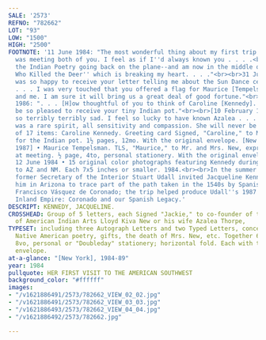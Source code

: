 ```yaml
---
SALE: '2573'
REFNO: "782662"
LOT: "93"
LOW: "1500"
HIGH: "2500"
FOOTNOTE: '11 June 1984: "The most wonderful thing about my first trip to the Southwest
  was meeting both of you. I feel as if I''d always known you . . . .<br><br>"I read
  the Indian Poetry going back on the plane--and am now in the middle of ''The Man
  Who Killed the Deer'' which is breaking my heart. . . ."<br><br>31 July 1984: "I
  was so happy to receive your letter telling me about the Sun Dance celebration.
  . . . I was very touched that you offered a flag for Maurice [Tempelsman], my family
  and me. I am sure it will bring us a great deal of good fortune."<br><br>24 September
  1986: ". . . [H]ow thoughtful of you to think of Caroline [Kennedy]. She . . . will
  be so pleased to receive your tiny Indian pot."<br><br>[10 February 1989]: "I am
  so terribly terribly sad. I feel so lucky to have known Azalea . . . .<br><br>"She
  was a rare spirit, all sensitivity and compassion. She will never be forgotten."<br><br>With--Group
  of 17 items: Caroline Kennedy. Greeting card Signed, "Caroline," to Mr. New, thanking
  for the Indian pot. 1½ pages, 12mo. With the original envelope. [New York, 9 January
  1987] • Maurice Tempelsman. TLS, "Maurice," to Mr. and Mrs. New, expressing delight
  at meeting. ½ page, 4to, personal stationery. With the original envelope. [New York],
  12 June 1984 • 15 original color photographs featuring Kennedy during her 1984 visit
  to AZ and NM. Each 7x5 inches or smaller. 1984.<br><br>In the summer of 1984, JFK''s
  former Secretary of the Interior Stuart Udall invited Jacqueline Kennedy to meet
  him in Arizona to trace part of the path taken in the 1540s by Spanish explorer
  Francisco Vásquez de Coronado; the trip helped produce Udall''s 1987 book, To the
  Inland Empire: Coronado and our Spanish Legacy.'
DESCRIPT: KENNEDY, JACQUELINE.
CROSSHEAD: Group of 5 letters, each Signed "Jackie," to co-founder of the Institute
  of American Indian Arts Lloyd Kiva New or his wife Azalea Thorpe,
TYPESET: including three Autograph Letters and two Typed Letters, concerning her trip,
  Native American poetry, gifts, the death of Mrs. New, etc. Together 6½ pages. Each
  8vo, personal or "Doubleday" stationery; horizontal fold. Each with the original
  envelope.
at-a-glance: "[New York], 1984-89"
year: 1984
pullquote: HER FIRST VISIT TO THE AMERICAN SOUTHWEST
background_color: "#ffffff"
images:
- "/v1621886491/2573/782662_VIEW_02_02.jpg"
- "/v1621886491/2573/782662_VIEW_03_03.jpg"
- "/v1621886493/2573/782662_VIEW_04_04.jpg"
- "/v1621886492/2573/782662.jpg"

---
```

